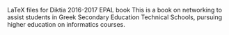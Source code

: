 LaTeX files for Diktia 2016-2017 EPAL book
This is a book on networking to assist students in Greek Secondary Education Technical Schools, pursuing higher education on informatics courses.
